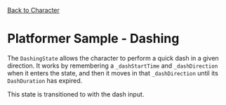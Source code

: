 

[Back to Character](../character)

# Platformer Sample - Dashing

The `DashingState` allows the character to perform a quick dash in a given direction. It works by remembering a `_dashStartTime` and `_dashDirection` when it enters the state, and then it moves in that `_dashDirection` until its `DashDuration` has expired.

This state is transitioned to with the dash input.